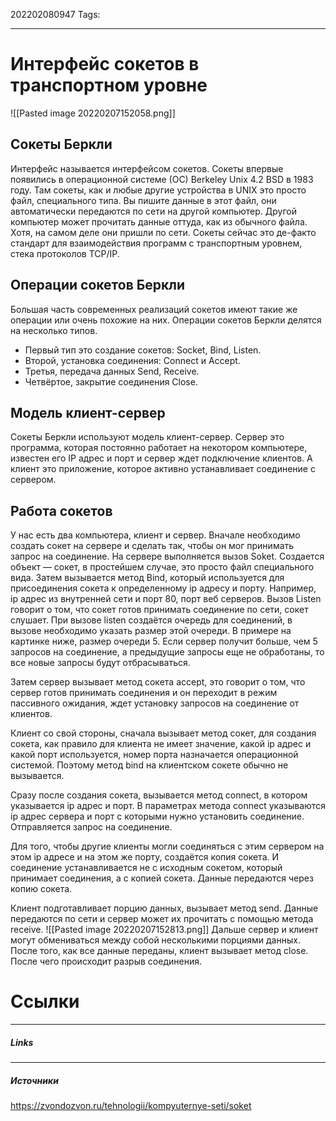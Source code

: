 202202080947
Tags:
___
# Интерфейс сокетов в транспортном уровне
![[Pasted image 20220207152058.png]]
## Сокеты Беркли

Интерфейс называется интерфейсом сокетов. Сокеты впервые появились в операционной системе (ОС) Berkeley Unix 4.2 BSD в 1983 году.
Там сокеты, как и любые другие устройства в UNIX это просто файл, специального типа. Вы пишите данные в этот файл, они автоматически передаются по сети на другой компьютер. Другой компьютер может прочитать данные оттуда, как из обычного файла. Хотя, на самом деле они пришли по сети.
Сокеты сейчас это де-факто стандарт для взаимодействия программ с транспортным уровнем, стека протоколов TCP/IP.
## Операции сокетов Беркли
Большая часть современных реализаций сокетов имеют такие же операции или очень похожие на них. 
Операции сокетов Беркли делятся на несколько типов. 
-   Первый тип это создание сокетов: Socket, Bind, Listen. 
-   Второй, установка соединения: Connect и Accept. 
-   Третья, передача данных Send, Receive. 
-   Четвёртое, закрытие соединения Close.

## Модель клиент-сервер
Сокеты Беркли используют модель клиент-сервер. Сервер это программа, которая постоянно работает на некотором компьютере, известен его IP адрес и порт и сервер ждет подключение клиентов. А клиент это приложение, которое активно устанавливает соединение с сервером.
## Работа сокетов
У нас есть два компьютера, клиент и сервер. Вначале необходимо создать сокет на сервере и сделать так, чтобы он мог принимать запрос на соединение. 
На сервере выполняется вызов Soket. Создается объект — сокет, в простейшем случае, это просто файл специального вида.
Затем вызывается метод Bind, который используется для присоединения сокета к определенному ip адресу и порту. Например, ip адрес из внутренней сети и порт 80, порт веб серверов.
Вызов Listen говорит о том, что сокет готов принимать соединение по сети, сокет слушает. При вызове listen создаётся очередь для соединений, в вызове необходимо указать размер этой очереди. В примере на картинке ниже, размер очереди 5. Если сервер получит больше, чем 5 запросов на соединение, а предыдущие запросы еще не обработаны, то все новые запросы будут отбрасываться.

Затем сервер вызывает метод сокета accept, это говорит о том, что сервер готов принимать соединения и он переходит в режим пассивного ожидания, ждет установку запросов на соединение от клиентов. 

Клиент со свой стороны, сначала вызывает метод сокет, для создания сокета, как правило для клиента не имеет значение, какой ip адрес и какой порт используется, номер порта назначается операционной системой. Поэтому метод bind на клиентском сокете обычно не вызывается.


Сразу после создания сокета, вызывается метод connect, в котором указывается ip адрес и порт. В параметрах метода connect указываются ip адрес сервера и порт с которыми нужно установить соединение. Отправляется запрос на соединение.

Для того, чтобы другие клиенты могли соединяться с этим сервером на этом ip адресе и на этом же порту, создаётся копия сокета. И соединение устанавливается не с исходным сокетом, который принимает соединения, а с копией сокета. Данные передаются через копию сокета.

Клиент подготавливает порцию данных, вызывает метод send. Данные передаются по сети и сервер может их прочитать с помощью метода receive.
![[Pasted image 20220207152813.png]]
Дальше сервер и клиент могут обмениваться между собой несколькими порциями данных. После того, как все данные переданы, клиент вызывает метод close. После чего происходит разрыв соединения.





# Ссылки
___
##### Links


---
##### Источники
https://zvondozvon.ru/tehnologii/kompyuternye-seti/soket